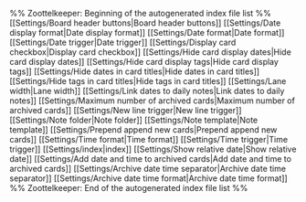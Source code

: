 %% Zoottelkeeper: Beginning of the autogenerated index file list  %%
[[Settings/Board header buttons|Board header buttons]]
[[Settings/Date display format|Date display format]]
[[Settings/Date format|Date format]]
[[Settings/Date trigger|Date trigger]]
[[Settings/Display card checkbox|Display card checkbox]]
[[Settings/Hide card display dates|Hide card display dates]]
[[Settings/Hide card display tags|Hide card display tags]]
[[Settings/Hide dates in card titles|Hide dates in card titles]]
[[Settings/Hide tags in card titles|Hide tags in card titles]]
[[Settings/Lane width|Lane width]]
[[Settings/Link dates to daily notes|Link dates to daily notes]]
[[Settings/Maximum number of archived cards|Maximum number of archived cards]]
[[Settings/New line trigger|New line trigger]]
[[Settings/Note folder|Note folder]]
[[Settings/Note template|Note template]]
[[Settings/Prepend append new cards|Prepend append new cards]]
[[Settings/Time format|Time format]]
[[Settings/Time trigger|Time trigger]]
[[Settings/index|index]]
[[Settings/Show relative date|Show relative date]]
[[Settings/Add date and time to archived cards|Add date and time to archived cards]]
[[Settings/Archive date time separator|Archive date time separator]]
[[Settings/Archive date time format|Archive date time format]]
%% Zoottelkeeper: End of the autogenerated index file list  %%
